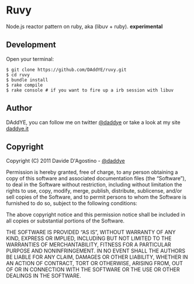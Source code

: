 # Ruvy

Node.js reactor pattern on ruby, aka (libuv + ruby). **experimental**

## Development

Open your terminal:

    $ git clone https://github.com/DAddYE/ruvy.git
    $ cd ruvy
    $ bundle install
    $ rake compile
    $ rake console # if you want to fire up a irb session with libuv

## Author

DAddYE, you can follow me on twitter [@daddye](http://twitter.com/daddye) or take a look at my site
[daddye.it](http://www.daddye.it)

## Copyright

Copyright (C) 2011 Davide D'Agostino - [@daddye](http://twitter.com/daddye)

Permission is hereby granted, free of charge, to any person obtaining a copy of this software and
associated documentation files (the “Software”), to deal in the Software without restriction,
including without limitation the rights to use, copy, modify, merge, publish, distribute,
sublicense, and/or sell copies of the Software, and to permit persons to whom the Software is
furnished to do so, subject to the following conditions:

The above copyright notice and this permission notice shall be included in all copies or
substantial portions of the Software.

THE SOFTWARE IS PROVIDED “AS IS”, WITHOUT WARRANTY OF ANY KIND, EXPRESS OR IMPLIED, INCLUDING BUT
NOT LIMITED TO THE WARRANTIES OF MERCHANTABILITY, FITNESS FOR A PARTICULAR PURPOSE AND
NONINFRINGEMENT. IN NO EVENT SHALL THE AUTHORS BE LIABLE FOR ANY CLAIM, DAMAGES OR OTHER LIABILITY,
WHETHER IN AN ACTION OF CONTRACT, TORT OR OTHERWISE, ARISING FROM, OUT OF OR IN CONNECTION WITH THE
SOFTWARE OR THE USE OR OTHER DEALINGS IN THE SOFTWARE.
